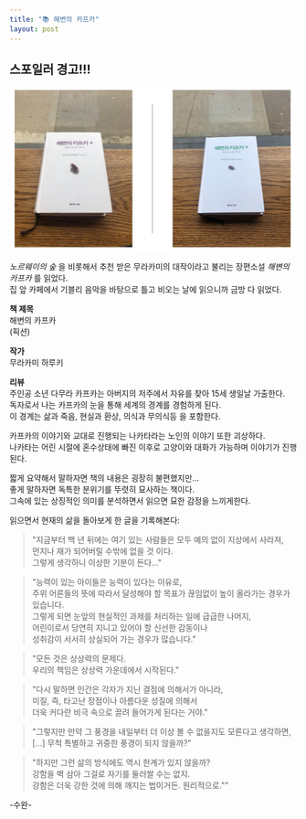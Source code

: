 ```yaml
---
title: "📚 해변의 카프카"
layout: post
---
```


## 스포일러 경고!!!

![kafka](/assets/kafka.JPG)

_노르웨이의 숲_ 을 비롯해서 추천 받은 무라카미의 대작이라고 불리는 장편소설 _해변의 카프카_ 를 읽었다.   
집 앞 카페에서 기블리 음악을 바탕으로 틀고 비오는 날에 읽으니까 금방 다 읽었다. 

**책 제목**   
해변의 카프카   
(픽션)

**작가**   
무라카미 하루키

**리뷰**      
주인공 소년 다무라 카프카는 아버지의 저주에서 자유를 찾아 15세 생일날 가출한다.   
독자로서 나는 카프카의 눈을 통해 세계의 경계를 경험하게 된다.   
이 경계는 삶과 죽음, 현실과 환상, 의식과 무의식등 을 포함한다.   

카프카의 이야기와 교대로 진행되는 나카타라는 노인의 이야기 또한 괴상하다.    
나카타는 어린 시절에 혼수상태에 빠진 이후로 고양이와 대화가 가능하며 이야기가 진행된다. 

짧게 요약해서 말하자면 책의 내용은 굉장히 불편했지만...   
좋게 말하자면 독특한 분위기를 뚜렷히 묘사하는 책이다.   
그속에 있는 상징적인 의미를 분석하면서 읽으면 묘한 감정을 느끼게한다.    

읽으면서 현재의 삶을 돌아보게 한 글을 기록해본다:

> "지금부터 백 년 뒤에는 여기 있는 사람들은 모두 예의 없이 지상에서 사라져,   
> 먼지나 재가 되어버릴 수밖에 없을 것 이다.    
> 그렇게 생각하니 이상한 기분이 든다..."

> "능력이 있는 아이들은 능력이 있다는 이유로,   
> 주위 어른들의 뜻에 따라서 달성해야 할 목표가 끊임없이 높이 올라가는 경우가 있습니다.   
> 그렇게 되면 눈앞의 현실적인 과제를 처리하는 일에 급급한 나머지,   
> 어린이로서 당연히 지니고 있어야 할 신선한 감동이나   
> 성취감이 서서히 상실되어 가는 경우가 많습니다."

> "모든 것은 상상력의 문제다.   
> 우리의 책임은 상상력 가운데에서 시작된다."

> "다시 말하면 인간은 각자가 지닌 결점에 의해서가 아니라,   
> 미질, 즉, 타고난 장점이나 아름다운 성질에 의해서   
> 더욱 커다란 비극 속으로 끌려 들어가게 된다는 거야."

> "그렇지만 만약 그 풍경을 내일부터 더 이상 볼 수 없을지도 모른다고 생각하면,   
> [...] 무척 특별하고 귀중한 풍경이 되지 않을까?"

> "하지만 그런 삶의 방식에도 역시 한계가 있지 않을까?   
> 강함을 벽 삼아 그걸로 자기를 둘러쌀 수는 없지.   
> 강함은 더욱 강한 것에 의해 깨지는 법이거든. 원리적으로.""

-수완-

